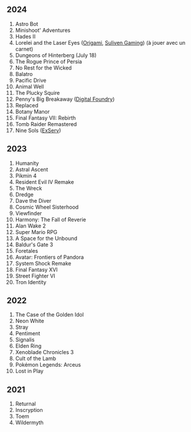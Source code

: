 ## 2024

1. Astro Bot
1. Minishoot' Adventures
1. Hades II
1. Lorelei and the Laser Eyes ([Origami](https://youtu.be/rDus14qFMSA?t=4727), [Suliven Gaming](https://www.youtube.com/live/LAi4mvWGGZg?t=4987)) (à jouer avec un carnet)
1. Dungeons of Hinterberg (July 18)
1. The Rogue Prince of Persia
1. No Rest for the Wicked
1. Balatro
1. Pacific Drive
1. Animal Well
1. The Plucky Squire
1. Penny's Big Breakaway ([Digital Foundry](https://www.youtube.com/watch?v=qdNPlk121lk))
1. Replaced
1. Botany Manor
1. Final Fantasy VII: Rebirth
1. Tomb Raider Remastered
1. Nine Sols ([ExServ](https://youtu.be/1UysLhMsSTc))

## 2023

1. Humanity
1. Astral Ascent
1. Pikmin 4
1. Resident Evil IV Remake
1. The Wreck
1. Dredge
1. Dave the Diver
1. Cosmic Wheel Sisterhood
1. Viewfinder
1. Harmony: The Fall of Reverie
1. Alan Wake 2
1. Super Mario RPG
1. A Space for the Unbound
1. Baldur's Gate 3
1. Foretales
1. Avatar: Frontiers of Pandora
1. System Shock Remake
1. Final Fantasy XVI
1. Street Fighter VI
1. Tron Identity

## 2022

1. The Case of the Golden Idol
1. Neon White
1. Stray
1. Pentiment
1. Signalis
1. Elden Ring
1. Xenoblade Chronicles 3
1. Cult of the Lamb
1. Pokémon Legends: Arceus
1. Lost in Play

## 2021

1. Returnal
1. Inscryption
1. Toem
1. Wildermyth
